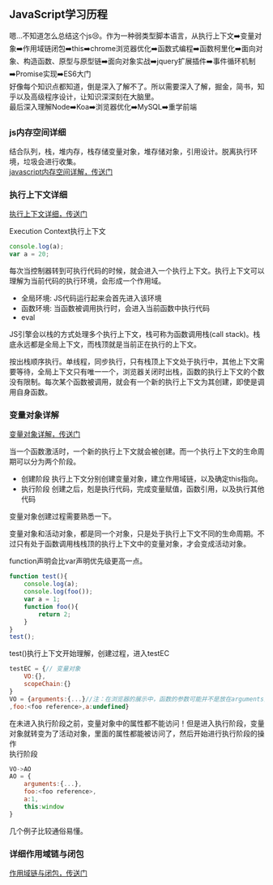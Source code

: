 ## JavaScript学习历程
嗯...不知道怎么总结这个js😢。作为一种弱类型脚本语言，从执行上下文➡️变量对象➡️作用域链闭包➡️this➡️chrome浏览器优化➡️函数式编程➡️函数柯里化➡️面向对象、构造函数、原型与原型链➡️面向对象实战➡️jquery扩展插件➡️事件循环机制➡️Promise实现➡️ES6大门<br>
好像每个知识点都知道，倒是深入了解不了。所以需要深入了解，掘金，简书，知乎以及高级程序设计，让知识深深刻在大脑里。<br>
最后深入理解Node➡️Koa➡️浏览器优化➡️MySQL➡️重学前端<br>
### js内存空间详细
结合队列，栈，堆内存，栈存储变量对象，堆存储对象，引用设计。脱离执行环境，垃圾会进行收集。<br>
[javascript内存空间详解，传送门](https://www.jianshu.com/p/996671d4dcc4)
### 执行上下文详细
[执行上下文详细，传送门](https://www.jianshu.com/p/a6d37c77e8db)

Execution Context执行上下文
```js
console.log(a);
var a = 20;
```
每次当控制器转到可执行代码的时候，就会进入一个执行上下文。执行上下文可以理解为当前代码的执行环境，会形成一个作用域。
* 全局环境: JS代码运行起来会首先进入该环境
* 函数环境: 当函数被调用执行时，会进入当前函数中执行代码
* eval

JS引擎会以栈的方式处理多个执行上下文，栈可称为函数调用栈(call stack)。栈底永远都是全局上下文，而栈顶就是当前正在执行的上下文。<br>

按出栈顺序执行。单线程，同步执行，只有栈顶上下文处于执行中，其他上下文需要等待，全局上下文只有唯一一个，浏览器关闭时出栈，函数的执行上下文的个数没有限制。每次某个函数被调用，就会有一个新的执行上下文为其创建，即使是调用自身函数。<br>

### 变量对象详解
[变量对象详解，传送门](https://www.jianshu.com/p/330b1505e41d)

当一个函数激活时，一个新的执行上下文就会被创建。而一个执行上下文的生命周期可以分为两个阶段。<br>
* 创建阶段 执行上下文分别创建变量对象，建立作用域链，以及确定this指向。
* 执行阶段 创建之后，剋是执行代码，完成变量赋值，函数引用，以及执行其他代码

变量对象创建过程需要熟悉一下。<br>

变量对象和活动对象，都是同一个对象，只是处于执行上下文不同的生命周期。不过只有处于函数调用栈栈顶的执行上下文中的变量对象，才会变成活动对象。<br>

function声明会比var声明优先级更高一点。
```js
function test(){
    console.log(a);
    console.log(foo());
    var a = 1;
    function foo(){
        return 2;
    }
}
test();
```
test()执行上下文开始理解，创建过程，进入testEC
```js
testEC = {// 变量对象
    VO:{},
    scopeChain:{}
}
VO = {arguments:{...}//注：在浏览器的展示中，函数的参数可能并不是放在arguments对象中，这里为了方便理解，我做了这样的处理
,foo:<foo reference>,a:undefined}
```
在未进入执行阶段之前，变量对象中的属性都不能访问！但是进入执行阶段，变量对象就转变为了活动对象，里面的属性都能被访问了，然后开始进行执行阶段的操作<br>
执行阶段
```js
VO->AO
AO = {
    arguments:{...},
    foo:<foo reference>,
    a:1,
    this:window
}
```
几个例子比较通俗易懂。<br>

### 详细作用域链与闭包
[作用域链与闭包，传送门](https://www.jianshu.com/p/21a16d44f150)
